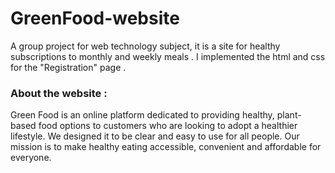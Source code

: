 # GreenFood-website
A group project for web technology subject, it is a site for healthy subscriptions to monthly and weekly meals . I implemented the html and css for the "Registration" page .

### About the website :
Green Food is an online platform dedicated to providing healthy, plant-based food options to customers who are looking to adopt a healthier lifestyle. We designed it to be clear and easy to use for all people. Our mission is to make healthy eating accessible, convenient and affordable for everyone.

